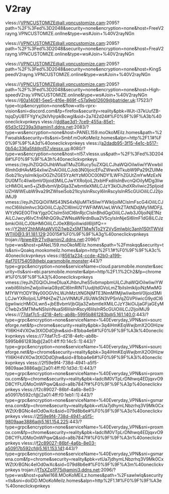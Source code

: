 # V2ray
vless://VPNCUSTOMIZE@all.vpncustomize.cam:2095?path=%2F%3Fed%3D2048&security=none&encryption=none&host=FreeV2rayng.VPNCUSTOMIZE.onlIne&type=ws#Join+%40V2rayNGn

vless://VPNCUSTOMIZE@all.vpncustomize.cam:2095?path=%2F%3Fed%3D2048&security=none&encryption=none&host=FreaV2rayng.VPNCUSTOMIZE.online&type=ws#Join+%40V2rayNGn

vless://VPNCUSTOMIZE@all.vpncustomize.cam:2095?path=%2F%3Fed%3D2048&security=none&encryption=none&host=KingSpeedV2rayng.VPNCUSTOMIZE.online&type=ws#Join+%40V2rayNGn

vless://VPNCUSTOMIZE@all.vpncustomize.cam:2095?path=%2F%3Fed%3D2048&security=none&encryption=none&host=High-speedV2ray.VPNCUSTOMIZE.online&type=ws#Join+%40V2rayNGn
vless://60a14081-5ee5-4f6e-869f-c57a9eb12609@batrider.uk:17523/?type=tcp&encryption=none&flow=xtls-rprx-vision&sni=discord.com&fp=firefox&security=reality&pbk=WJt-i37kUufZB-tsjqDyUBTFYgYxj2kIVhjrpkBcwgI&sid=2a742d24#%F0%9F%9F%A3b%40oneclickvpnkeys
vless://dd8ae3d1-7ce9-455a-85e1-65d3c12239a3@amini1.ddns.net:2083/?type=ws&encryption=none&host=PANEL159.moOkoMEilz.homes&path=%2Fwoalsk&security=tls&sni=Smbf.mOoKoMeilz.homes&alpn=http%2F1.1#%F0%9F%9F%A3d%40oneclickvpnkeys
vless://a2dadb95-3f15-4e1c-b517-0b54c336a5fd@nl57.vlessx.us:8080/?type=ws&encryption=none&host=nl57.vlessx.us&path=%2F%3Fed%3D2048#%F0%9F%9F%A3h%40oneclickvpnkeys
vmess://eyJhZGQiOiJhbWluaTMuZGRucy5uZXQiLCJhaWQiOiIwIiwiYWxwbiI6Imh0dHAvMS4xIiwiZnAiOiIiLCJob3N0IjoicEFuZWwxNTkubW9Pa29tZUlMei5ob21lcyIsImlkIjoiOGZhZGE5YzAtYzM0OC00NDY1LWFhZGUtZmYwMzExNDU0MTc4IiwibmV0Ijoid3MiLCJwYXRoIjoiL2txbHFxdiIsInBvcnQiOiIyMDg3IiwicHMiOiLwn5+jZkBvbmVjbGlja3ZwbmtleXMiLCJzY3kiOiJhdXRvIiwic25pIjoidUZHWWEubW9va29tZWlsei5ob21lcyIsInRscyI6InRscyIsInR5cGUiOiIiLCJ2IjoiMiJ9
vmess://eyJhZGQiOiI1MS43NS4xNjIuMTk5IiwiYWlkIjoiMCIsImFscG4iOiIiLCJmcCI6IiIsImhvc3QiOiIiLCJpZCI6ImU2YWFiMWUwLWVkZTAtNDdjMy1iMDFjLWYzNGE0OThkYjgzOCIsIm5ldCI6InRjcCIsInBhdGgiOiIiLCJwb3J0IjoiNjE1NzAiLCJwcyI6IvCfn6NhQG9uZWNsaWNrdnBua2V5cyIsInNjeSI6ImF1dG8iLCJzbmkiOiIiLCJ0bHMiOiIiLCJ0eXBlIjoiIiwidiI6IjIifQ==
ss://Y2hhY2hhMjAtaWV0Zi1wb2x5MTMwNTo2Y2VySmlwblc3anh1S0tTWVdWTlI0@3.91.181.129:20015#%F0%9F%9F%A3g%40oneclickvpnkeys
trojan://biwe49r2Tv@amini2.ddns.net:2096/?type=ws&host=pANeL159.moOkoMEilz.homes&path=%2Fmskqq&security=tls&sni=Qoakq.mookomeilz.homes&alpn=http%2F1.1#%F0%9F%9F%A3c%40oneclickvpnkeys
vless://8561a234-ccde-42b0-a199-4af701754059@ebi.parsmobile.monster:443/?type=grpc&encryption=none&serviceName=cloud.parsmobile.monster&security=tls&sni=ebi.parsmobile.monster&alpn=http%2F1.1%2Ch2&fp=chrome#%F0%9F%9F%A3j%40oneclickvpnkeys
vmess://eyJhZGQiOiJmeDIuaXJhbnJheS5vbmxpbmUiLCJhaWQiOiIwIiwiYWxwbiI6IiIsImZwIjoiIiwiaG9zdCI6ImRlNTUudjItdGVoLmZ1biIsImlkIjoiNzMwMGM1YWYtODY1Ny00OGVhLWJhMzUtNGNjMTE3NmM1MjIwIiwibmV0Ijoid3MiLCJwYXRoIjoiL1JPNHZwZ1JxVlNMUFJSUWk5N3VPSnVqZGVPIiwicG9ydCI6IjgwIiwicHMiOiLwn5+jbEBvbmVjbGlja3ZwbmtleXMiLCJzY3kiOiJjaGFjaGEyMC1wb2x5MTMwNSIsInNuaSI6IiIsInRscyI6IiIsInR5cGUiOiIiLCJ2IjoiMiJ9
vless://77daf7c5-d218-4efc-ab8b-5995b861283b@5.161.140.0:443/?type=grpc&encryption=none&serviceName=%40Everyday_VPN&sni=sourceforge.net&fp=chrome&security=reality&pbk=3q4iHmKEqWwjbmX2O0HizwYlI6KH4VXOw3tXODdOjhw&sid=81bba4e6#%F0%9F%9F%A3k%40oneclickvpnkeys
vless://77daf7c5-d218-4efc-ab8b-5995b861283b@[2a01:4ff:f0:14c5::1]:443/?type=grpc&encryption=none&serviceName=%40Everyday_VPN&sni=sourceforge.net&fp=chrome&security=reality&pbk=3q4iHmKEqWwjbmX2O0HizwYlI6KH4VXOw3tXODdOjhw&sid=81bba4e6#%F0%9F%9F%A3i%40oneclickvpnkeys
vless://2f59e9f4-738d-4941-a5f5-9809aae3886a@[2a01:4ff:f0:1d3d::1]:443/?type=grpc&encryption=none&serviceName=%40Everyday_VPN&sni=proxmox.com&fp=chrome&security=reality&pbk=IadcIM0VTpLrDNhwq4EDjqxvO9D8CYFtJ0MoOnWPqwQ&sid=a8b7847f#%F0%9F%9F%A3p%40oneclickvpnkeys
vless://f2c89027-86bf-4a6b-8e03-a50917b592cf@[2a01:4ff:f0:1eb1::1]:443/?type=grpc&encryption=none&serviceName=%40Everyday_VPN&sni=gsmarena.com&fp=chrome&security=reality&pbk=vtUa7jdhymLNbzrhq3V9Mk0CxWZtXrBGNc4elOd0wXc&sid=079d8b6e#%F0%9F%9F%A3o%40oneclickvpnkeys
vless://2f59e9f4-738d-4941-a5f5-9809aae3886a@5.161.154.225:443/?type=grpc&encryption=none&serviceName=%40Everyday_VPN&sni=proxmox.com&fp=chrome&security=reality&pbk=IadcIM0VTpLrDNhwq4EDjqxvO9D8CYFtJ0MoOnWPqwQ&sid=a8b7847f#%F0%9F%9F%A3n%40oneclickvpnkeys
vless://f2c89027-86bf-4a6b-8e03-a50917b592cf@5.161.153.141:443/?type=grpc&encryption=none&serviceName=%40Everyday_VPN&sni=gsmarena.com&fp=chrome&security=reality&pbk=vtUa7jdhymLNbzrhq3V9Mk0CxWZtXrBGNc4elOd0wXc&sid=079d8b6e#%F0%9F%9F%A3m%40oneclickvpnkeys
trojan://fTsXZq1P75@amini3.ddns.net:2096/?type=ws&host=paNel168.MOoKoMEiLz.homes&path=%2Fsawlwlq&security=tls&sni=doiDD.MOoKoMeilz.homes&alpn=http%2F1.1#%F0%9F%9F%A3e%40oneclickvpnkeys
